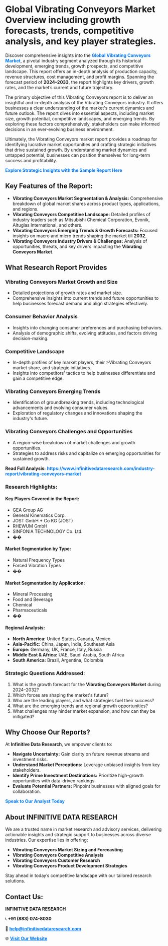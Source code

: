 <h1>Global Vibrating Conveyors Market Overview including growth forecasts, trends, competitive analysis, and key player strategies.</h1>
<p>
Discover comprehensive insights into the 
<a href="https://www.infinitivedataresearch.com/industry-report/vibrating-conveyors-market" rel="dofollow" style="color: #007BFF; text-decoration: none;"><strong>Global Vibrating Conveyors Market</strong></a>, a pivotal industry segment analyzed through its historical development, emerging trends, growth prospects, and competitive landscape. This report offers an in-depth analysis of production capacity, revenue structures, cost management, and profit margins. Spanning the forecast period of <strong>2024–2033</strong>, the report highlights key drivers, growth rates, and the market’s current and future trajectory.
</p>
<p>
The primary objective of this Vibrating Conveyors report is to deliver an insightful and in-depth analysis of the Vibrating Conveyors industry. It offers businesses a clear understanding of the market's current dynamics and future outlook. The report dives into essential aspects, including market size, growth potential, competitive landscapes, and emerging trends. By exploring these factors comprehensively, stakeholders can make informed decisions in an ever-evolving business environment.
</p>
<p>
Ultimately, the Vibrating Conveyors market report provides a roadmap for identifying lucrative market opportunities and crafting strategic initiatives that drive sustained growth. By understanding market dynamics and untapped potential, businesses can position themselves for long-term success and profitability.
</p>
<p>
<a href="https://www.infinitivedataresearch.com/request-sample/reportId=107846" style="color: #007BFF; text-decoration: none;"><strong>Explore Strategic Insights with the Sample Report Here</strong></a>
</p>

<h2>Key Features of the Report:</h2>
<ul>
<li><strong>Vibrating Conveyors Market Segmentation & Analysis:</strong> Comprehensive breakdown of global market shares across product types, applications, and regions.</li>
<li><strong>Vibrating Conveyors Competitive Landscape:</strong> Detailed profiles of industry leaders such as Mitsubishi Chemical Corporation, Evonik, Altuglas International, and others.</li>
<li><strong>Vibrating Conveyors Emerging Trends & Growth Forecasts:</strong> Focused insights on macro and micro trends shaping the market till <strong>2032</strong>.</li>
<li><strong>Vibrating Conveyors Industry Drivers & Challenges:</strong> Analysis of opportunities, threats, and key drivers impacting the <strong>Vibrating Conveyors Market</strong>.</li>
</ul>

<h2>What Research Report Provides</h2>
<h3>Vibrating Conveyors Market Growth and Size</h3>
<ul>
<li>Detailed projections of growth rates and market size.</li>
<li>Comprehensive insights into current trends and future opportunities to help businesses forecast demand and align strategies effectively.</li>
</ul>

<h3>Consumer Behavior Analysis</h3>
<ul>
<li>Insights into changing consumer preferences and purchasing behaviors.</li>
<li>Analysis of demographic shifts, evolving attitudes, and factors driving decision-making.</li>
</ul>

<h3>Competitive Landscape</h3>
<ul>
<li>In-depth profiles of key market players, their >Vibrating Conveyors market share, and strategic initiatives.</li>
<li>Insights into competitors' tactics to help businesses differentiate and gain a competitive edge.</li>
</ul>

<h3>Vibrating Conveyors Emerging Trends</h3>
<ul>
<li>Identification of groundbreaking trends, including technological advancements and evolving consumer values.</li>
<li>Exploration of regulatory changes and innovations shaping the industry's future.</li>
</ul>

<h3>Vibrating Conveyors Challenges and Opportunities</h3>
<ul>
<li>A region-wise breakdown of market challenges and growth opportunities.</li>
<li>Strategies to address risks and capitalize on emerging opportunities for sustained growth.</li>
</ul>
<p><strong>Read Full Analysis:</strong> <a href="https://www.infinitivedataresearch.com/industry-report/vibrating-conveyors-market" rel="dofollow" style="color: #007BFF; text-decoration: none;"><strong>https://www.infinitivedataresearch.com/industry-report/vibrating-conveyors-market</strong></a></p>
<h3>Research Highlights:</h3>
<h4>Key Players Covered in the Report:</h4>
<ul><li>GEA Group AG</li><li>General Kinematics Corp.</li><li>JOST GmbH + Co KG (JOST)</li><li>RHEWUM GmbH</li><li>SINFONIA TECHNOLOGY Co. Ltd.</li><li>��</li></ul>
<h4>Market Segmentation by Type:</h4>
<ul><li>Natural Frequency Types</li><li>Forced Vibration Types</li><li>��</li></ul>
<h4>Market Segmentation by Application:</h4>
<ul><li>Mineral Processing</li><li>Food and Beverage</li><li>Chemical</li><li>Pharmaceuticals</li><li>��</li></ul>

<h4>Regional Analysis:</h4>
<ul>
<li><strong>North America:</strong> United States, Canada, Mexico</li>
<li><strong>Asia-Pacific:</strong> China, Japan, India, Southeast Asia</li>
<li><strong>Europe:</strong> Germany, UK, France, Italy, Russia</li>
<li><strong>Middle East & Africa:</strong> UAE, Saudi Arabia, South Africa</li>
<li><strong>South America:</strong> Brazil, Argentina, Colombia</li>
</ul>

<h3>Strategic Questions Addressed:</h3>
<ol>
<li>What is the growth forecast for the <strong>Vibrating Conveyors Market</strong> during 2024–2032?</li>
<li>Which forces are shaping the market's future?</li>
<li>Who are the leading players, and what strategies fuel their success?</li>
<li>What are the emerging trends and regional growth opportunities?</li>
<li>What challenges may hinder market expansion, and how can they be mitigated?</li>
</ol>

<h2>Why Choose Our Reports?</h2>
<p>At <strong>Infinitive Data Research</strong>, we empower clients to:</p>
<ul>
<li><strong>Navigate Uncertainty:</strong> Gain clarity on future revenue streams and investment risks.</li>
<li><strong>Understand Market Perceptions:</strong> Leverage unbiased insights from key stakeholders.</li>
<li><strong>Identify Prime Investment Destinations:</strong> Prioritize high-growth opportunities with data-driven rankings.</li>
<li><strong>Evaluate Potential Partners:</strong> Pinpoint businesses with aligned goals for collaboration.</li>
</ul>
<p><a href="https://www.infinitivedataresearch.com/industry-report/vibrating-conveyors-market" rel="dofollow" style="color: #007BFF; text-decoration: none;"><strong>Speak to Our Analyst Today</strong></a></p>

<h2>About INFINITIVE DATA RESEARCH</h2>
<p>We are a trusted name in market research and advisory services, delivering actionable insights and strategic support to businesses across diverse industries. Our expertise lies in offering:</p>
<ul>
<li><strong>Vibrating Conveyors Market Sizing and Forecasting</strong></li>
<li><strong>Vibrating Conveyors Competitive Analysis</strong></li>
<li><strong>Vibrating Conveyors Customer Research</strong></li>
<li><strong>Vibrating Conveyors Product Development Strategies</strong></li>
</ul>
<p>Stay ahead in today’s competitive landscape with our tailored research solutions.</p>

<h2>Contact Us:</h2>
<p><strong>INFINITIVE DATA RESEARCH</strong></p>
<p>📞 <strong>+91 (883) 074-8030</strong></p>
<p>📧 <strong><a href="mailto:help@infinitivedataresearch.com" style="color: #007BFF;">help@infinitivedataresearch.com</a></strong></p>
<p>🌐 <strong><a href="https://www.infinitivedataresearch.com" rel="dofollow" style="color: #007BFF;">Visit Our Website</a></strong></p>